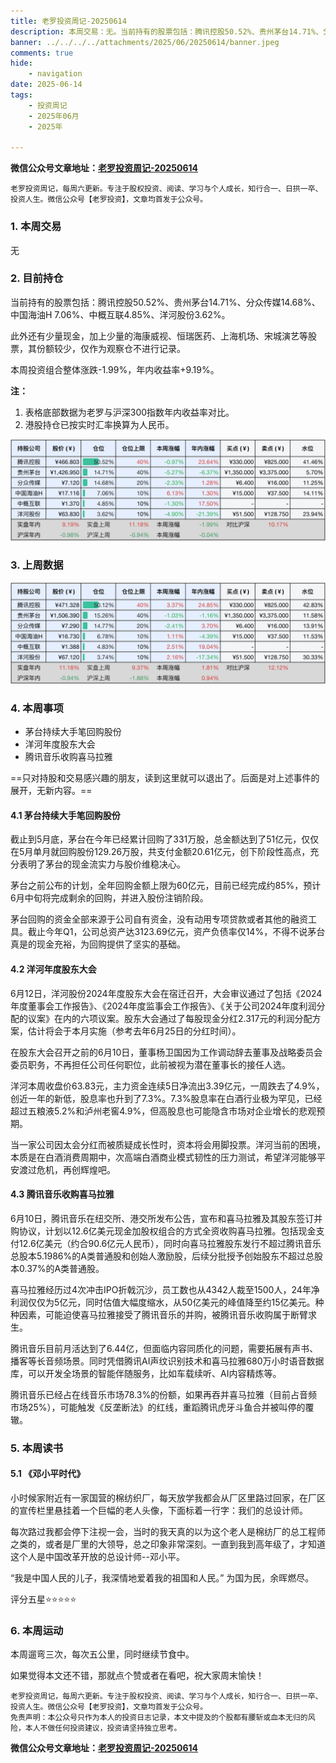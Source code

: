 ```yaml
---
title: 老罗投资周记-20250614
description: 本周交易：无。当前持有的股票包括：腾讯控股50.52%、贵州茅台14.71%、分众传媒14.68%、中国海油H 7.06%、中概互联4.85%、洋河股份3.62%。此外还有少量现金，加上少量的海康威视、恒瑞医药、上海机场、宋城演艺等股票，其份额较少，仅作为观察仓不进行记录。本周投资组合整体涨跌-1.99%，年内收益+9.19%。
banner: ../../../../attachments/2025/06/20250614/banner.jpeg
comments: true
hide:
    - navigation
date: 2025-06-14
tags:
    - 投资周记
    - 2025年06月
    - 2025年

---
```


__微信公众号文章地址：[老罗投资周记-20250614](https://mp.weixin.qq.com/s/BH6n_R0fhxEoZquGc_Goig)__

```
老罗投资周记，每周六更新。专注于股权投资、阅读、学习与个人成长，知行合一、日拱一卒、投资人生。微信公众号【老罗投资】，文章均首发于公众号。
```

### 1. 本周交易

无

### 2. 目前持仓

当前持有的股票包括：腾讯控股50.52%、贵州茅台14.71%、分众传媒14.68%、中国海油H 7.06%、中概互联4.85%、洋河股份3.62%。

此外还有少量现金，加上少量的海康威视、恒瑞医药、上海机场、宋城演艺等股票，其份额较少，仅作为观察仓不进行记录。

本周投资组合整体涨跌<span class="green">-1.99%</span>，年内收益率<span class="red">+9.19%</span>。

**注：**

1. 表格底部数据为老罗与沪深300指数年内收益率对比。
2. 港股持仓已按实时汇率换算为人民币。

![目前持仓](../../../attachments/2025/06/20250614/1.jpg)

### 3. 上周数据

![上周数据](../../../attachments/2025/06/20250614/2.jpg)

### 4. 本周事项

+ 茅台持续大手笔回购股份
+ 洋河​​年度股东大会
+ 腾讯音乐收购喜马拉雅

==只对持股和交易感兴趣的朋友，读到这里就可以退出了。后面是对上述事件的展开，无新内容。==

#### 4.1 茅台持续大手笔回购股份

截止到5月底，茅台在今年已经累计回购了331万股，总金额达到了51亿元，仅仅在5月单月就回购股份129.26万股，共支付金额20.61亿元，创下阶段性高点，充分表明了茅台的现金流实力与股价维稳决心。

茅台之前公布的计划，全年回购金额上限为60亿元，目前已经完成约85%，预计6月中旬将完成剩余的回购，并进入股份注销阶段。

茅台回购的资金全部来源于公司自有资金，没有动用专项贷款或者其他的融资工具。截止今年Q1，公司总资产达3123.69亿元，资产负债率仅14%，不得不说茅台真是的现金充裕，为回购提供了坚实的基础。

#### 4.2 洋河​​年度股东大会

6月12日，洋河股份2024年度股东大会在宿迁召开，大会审议通过了包括《2024年度董事会工作报告》、《2024年度监事会工作报告》、《关于公司2024年度利润分配的议案》在内的六项议案。股东大会通过了每股现金分红2.317元的利润分配方案，估计将会于本月实施（参考去年6月25日的分红时间）。

在股东大会召开之前的6月10日，​​董事杨卫国因为工作调动辞去董事及战略委员会委员职务，不再担任公司任何职位，此前被视为潜在董事长的接任人选。

洋河本周收盘价63.83元，主力资金连续5日净流出3.39亿元，一周跌去了4.9%，创近一年的新低，股息率也升到了7.3%。7.3%股息率在白酒行业极为罕见，已经超过五粮液5.2%和泸州老窖4.9%，但高股息也可能隐含市场对企业增长的悲观预期。

当一家公司因太会分红而被质疑成长性时，资本将会用脚投票。洋河当前的困境，本质是在白酒消费周期中，次高端白酒商业模式韧性的压力测试，希望洋河能够平安渡过危机，再创辉煌吧。

#### 4.3 腾讯音乐收购喜马拉雅

6月10日，腾讯音乐在纽交所、港交所发布公告，宣布和喜马拉雅及其股东签订并购协议，计划以​​12.6亿美元现金加股权组合的方式​​全资收购喜马拉雅。包括现金支付12.6亿美元（约合90.6亿元人民币），同时向喜马拉雅股东发行不超过腾讯音乐总股本5.1986%的A类普通股和创始人激励股，后续分批授予创始股东不超过总股本0.37%的A类普通股。

喜马拉雅经历过4次冲击IPO折戟沉沙，员工数也从4342人裁至1500人，24年净利润仅仅为5亿元，同时估值大幅度缩水，从50亿美元的峰值降至约15亿美元。种种因素，可能迫使喜马拉雅接受了腾讯音乐的并购，被腾讯音乐收购属于断臂求生。

腾讯音乐目前月活达到了6.44亿，但面临内容同质化的问题，需要拓展有声书、播客等长音频场景。同时凭借腾讯AI声纹识别技术和喜马拉雅680万小时语音数据库，可以开发全场景的智能伴随服务，比如车载续听、AI内容精炼等。

腾讯音乐已经占在线音乐市场78.3%的份额，如果再吞并喜马拉雅（目前占音频市场25%），可能触发《反垄断法》的红线，重蹈腾讯虎牙斗鱼合并被叫停的覆辙。

### 5. 本周读书

#### 5.1 《邓小平时代》

小时候家附近有一家国营的棉纺织厂，每天放学我都会从厂区里路过回家，在厂区的宣传栏里悬挂着一个巨幅的老人头像，下面标着一行字：我们的总设计师。

每次路过我都会停下注视一会，当时的我天真的以为这个老人是棉纺厂的总工程师之类的，或者是厂里的大领导，总之印象非常深刻。一直到我到高年级了，才知道这个人是中国改革开放的总设计师--邓小平。

“我是中国人民的儿子，我深情地爱着我的祖国和人民。”  为国为民，余晖燃尽。

评分五星⭐️⭐️⭐️⭐️⭐️

### 6. 本周运动

本周遛弯三次，每次五公里，同时继续节食中。

如果觉得本文还不错，那就点个赞或者在看吧，祝大家周末愉快！

```
老罗投资周记，每周六更新。专注于股权投资、阅读、学习与个人成长，知行合一、日拱一卒、投资人生。微信公众号【老罗投资】，文章均首发于公众号。
免责声明：本公众号只作为本人的投资日志记录，本文中提及的个股都有腰斩或血本无归的风险，本人不做任何投资建议，投资请坚持独立思考。
```

__微信公众号文章地址：[老罗投资周记-20250614](https://mp.weixin.qq.com/s/BH6n_R0fhxEoZquGc_Goig)__